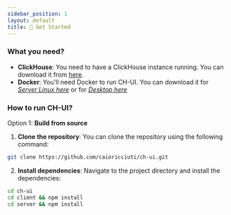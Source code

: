 ```yaml
---
sidebar_position: 1
layout: default
title: 🚀 Get Started
---
```


### What you need?

- **ClickHouse**: You need to have a ClickHouse instance running. You can download it from [here](https://clickhouse.com/docs/en/install).
- **Docker**: You'll need Docker to run CH-UI. You can download it for [_Server Linux here_](https://docs.docker.com/engine/install/ubuntu/) or for [_Desktop here_](https://www.docker.com/products/docker-desktop/)

### How to run CH-UI?

Option 1: **Build from source**

1. **Clone the repository**: You can clone the repository using the following command:

```bash
git clone https://github.com/caioricciuti/ch-ui.git
```

2. **Install dependencies**: Navigate to the project directory and install the dependencies:

```bash
cd ch-ui
cd client && npm install
cd server && npm install
```